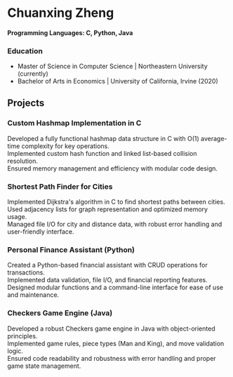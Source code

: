 # Chuanxing Zheng

#### Programming Languages: C, Python, Java

### Education
- Master of Science in Computer Science | Northeastern University (currently)
- Bachelor of Arts in Economics | University of California, Irvine (2020)

## Projects
### Custom Hashmap Implementation in C
Developed a fully functional hashmap data structure in C with O(1) average-time complexity for key operations.   
Implemented custom hash function and linked list-based collision resolution.    
Ensured memory management and efficiency with modular code design.    

### Shortest Path Finder for Cities
Implemented Dijkstra's algorithm in C to find shortest paths between cities.     
Used adjacency lists for graph representation and optimized memory usage.           
Managed file I/O for city and distance data, with robust error handling and user-friendly interface.          

### Personal Finance Assistant (Python)
Created a Python-based financial assistant with CRUD operations for transactions.        
Implemented data validation, file I/O, and financial reporting features.         
Designed modular functions and a command-line interface for ease of use and maintenance.        

### Checkers Game Engine (Java)
Developed a robust Checkers game engine in Java with object-oriented principles.         
Implemented game rules, piece types (Man and King), and move validation logic.        
Ensured code readability and robustness with error handling and proper game state management.          
